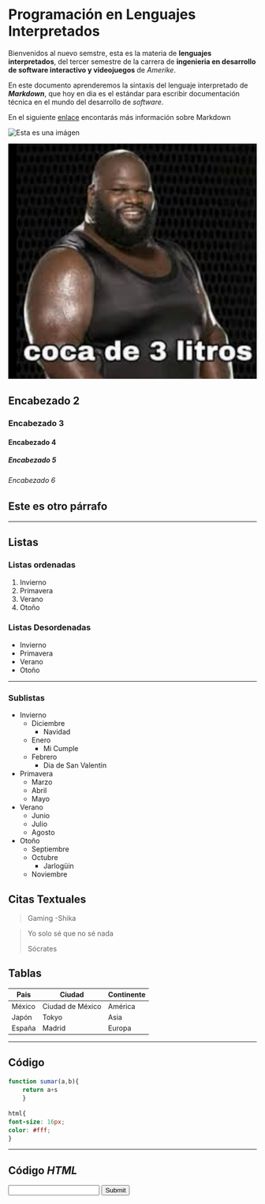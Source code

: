 # Programación en Lenguajes Interpretados

Bienvenidos al nuevo semstre, esta es la materia de **lenguajes interpretados**, del tercer semestre de la carrera de **ingenieria en desarrollo de software interactivo y videojuegos** de *Amerike*.

En este documento aprenderemos la sintaxis del lenguaje interpretado de ***Markdown***, que hoy en dia es el estándar para escribir documentación técnica en el mundo del desarrollo de *software*.

En el siguiente [enlace](https://jonmircha.com/markdown) encontarás más información sobre Markdown

![Esta es una imágen](https://jonmircha.com/img/blog/this-is-javascript.jpg)

![The game](assets/R.jpg)
## Encabezado 2

### Encabezado 3

#### Encabezado 4

##### Encabezado 5

###### Encabezado 6

Este es otro párrafo
---
---

## Listas

### Listas ordenadas
1. Invierno
1. Primavera
1. Verano
1. Otoño
### Listas Desordenadas
- Invierno
- Primavera
- Verano
- Otoño
---

### Sublistas
- Invierno
    - Diciembre
        - Navidad
    - Enero
        - Mi Cumple
    - Febrero
        - Dia de San Valentin
- Primavera
    - Marzo
    - Abril 
    - Mayo
- Verano
    - Junio
    - Julio
    - Agosto
- Otoño
    - Septiembre
    - Octubre
        - Jarlogüin
    - Noviembre

## Citas Textuales
>Gaming -Shika

> Yo solo sé que no sé nada
>
> Sócrates

## Tablas

| Pais | Ciudad | Continente |
| - | - | - |
| México | Ciudad de México | América |
| Japón | Tokyo | Asia |
| España | Madrid  | Europa |
---

## Código
```js
function sumar(a,b){ 
    return a+s
    }
```

```css
html{
font-size: 16px;
color: #fff;
}
```
---

## Código *HTML*

<input type="text"/>
<input type="button" value="Submit"/>